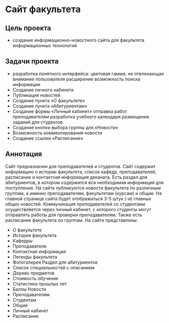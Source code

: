 # Сайт факультета

## Цель проекта

* создание информационно-новостного сайта для факультета информационных технологий

## Задачи проекта

* разработка понятного интерфейса:
 цветовая гамма, не отвлекающая внимание пользователя
 расширение
 возможность поиска информации
* Создание личного кабинета
* Публикация новостей
* Создание пункта «О факультете»
* Создание пункта «Абитуриентам»
* Создание формы «Личный кабинет»
отправка работ преподавателям
разработка учебного календаря
размещение заданий для студентов
* Создание кнопки выбора группы для «Новости»
* Возможность комментирования новости 
* Создание ссылки «Расписание»



## Аннотация

Сайт предназначен для преподавателей и студентов. Сайт содержит информацию о истории факультета, список кафедр, преподавателей, 
расписание и контактная информация деканата. Есть раздел для абитуриентов, в котором содержится вся необходимая информация для поступления. 
На сайте публикуются новости факультета по различным группам, а именно преподавателям, факультетам (курсам) и общие. 
На главной странице сайта будет отображаться 3-5 штук (-и) главных общих новостей. Коммуникация преподавателей со студентами осуществляется через личный кабинет,
 с которого студенты могут отправлять работы для проверки преподавателям. Также есть расписание факультета по группам.
На сайте представлены:
* О факультете
*	История факультета
*	Кафедры
*	Преподаватели
*	Контактная информация
*	Легенды факультета
*	Фотогалерея
Раздел для абитуриентов
*	Список специальностей с описанием
*	Дерево предметов
*	Стоимость обучения
*	Статистика прошлых лет
*	Баллы
Новости 
*	Преподавателям
*	Студентам
*	Общие
* Личный кабинет
* Расписание